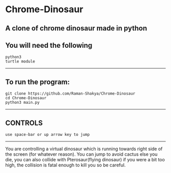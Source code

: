 # Chrome-Dinosaur
A clone of chrome dinosaur made in python
---
## You will need the following
```
python3
turtle module
```
---
## To run the program:
```
git clone https://github.com/Raman-Shakya/Chrome-Dinosaur
cd Chrome-Dinosaur
python3 main.py
```
---
## CONTROLS
```
use space-bar or up arrow key to jump
```
---
You are controlling a virtual dinosaur which is running towards right side of the screen (for whatever reason). You can jump to avoid cactus else you die, you can also collide with Pterosaur(flying dinosaur) if you were a bit too high, the collision is fatal enough to kill you so be careful.
